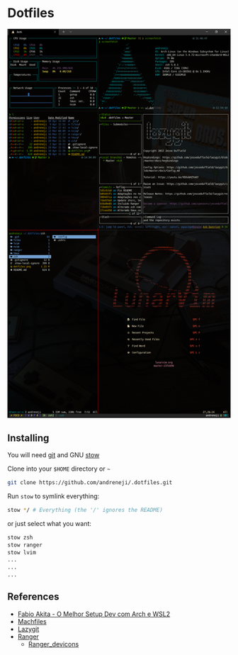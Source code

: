 # Dotfiles

![dotfiles image](./dotfiles.png)

## Installing

You will need [git](https://git-scm.com/downloads) and GNU [stow](https://www.gnu.org/software/stow/manual/stow.html)

Clone into your `$HOME` directory or `~`

```bash
git clone https://github.com/andreneji/.dotfiles.git
```

Run `stow` to symlink everything:

```bash
stow */ # Everything (the '/' ignores the README)
```

or just select what you want:

```bash
stow zsh 
stow ranger
stow lvim
...
...
...
```

## References

- [Fabio Akita - O Melhor Setup Dev com Arch e WSL2](https://www.youtube.com/watch?v=sjrW74Hx5Po)
- [Machfiles](https://github.com/Mach-OS/Machfiles)
- [Lazygit](https://github.com/jesseduffield/lazygit)
- [Ranger](https://github.com/ranger/ranger)
  - [Ranger_devicons](https://github.com/alexanderjeurissen/ranger_devicons) 
